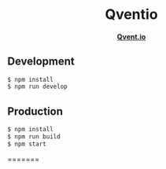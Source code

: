 <h1 align="center">Qventio</h1>
<h4 align="center">
  <a href="https://qvent.io">Qvent.io</a>
</h4>

## Development

```bash
$ npm install
$ npm run develop
```

## Production

```bash
$ npm install
$ npm run build
$ npm start
```
=======
